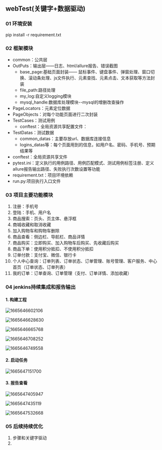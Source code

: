 ## webTest(关键字+数据驱动)

### 01 环境安装
pip install -r requirement.txt
### 02 框架模块
- common：公共层
- OutPuts：输出层——日志、html/allure报告、错误截图
    - base_page:基础页面封装—— 鼠标事件、键盘事件、弹窗处理、窗口切换、滚动条处理、js文件执行、元素查找、元素点击、文本获取等方法封装
    - file_path:路径处理
    - my_log:自定义logging模块
    - mysql_handle:数据库处理模块--mysql的增删改查操作
- PageLocators：元素定位数据
- PageObjects：对每个功能页面进行二次封装
- TestCases：测试用例
    - conftest：全局资源共享配置文件：
- TestDatas：测试数据
    - common_datas：主要存放url、数据库连接信息
    - logins_datas等：每个页面用到的信息，如用户名、密码、手机号、预期结果等
- conftest：全局资源共享文件
- pytest.ini：定义执行的用例路径、用例匹配模式、测试用例标签注册、定义allure报告输出路径、失败执行次数设置等功能
- requirement.txt：项目环境依赖
- run.py:项目执行入口文件
### 03 项目主要功能模块
1. 注册：手机号
2. 登陆：手机、用户名
3. 商品搜索：页头、页主体、悬浮框
4. 商城收藏和取消收藏
5. 加入购物车和购物车删除
6. 商品查看：侧边栏、导航栏、商品详情
7. 商品购买：立即购买、加入购物车后购买、先收藏后购买
8. 商品下单：使用积分抵扣、不使用积分抵扣
9. 订单付款：支付宝、微信、银行卡
10. 个人中心查询：订单列表、订单状态、订单管理、账号管理、客户服务、中心首页（订单状态、订单列表）
11. 我的订单：订单查询、订单管理（支付、订单详情、添加收藏）
### 04 jenkins持续集成和报告输出

#### 1. 构建工程

![1665646602106](C:\Users\jieliu666\AppData\Roaming\Typora\typora-user-images\1665646602106.png)

![1665646628630](C:\Users\jieliu666\AppData\Roaming\Typora\typora-user-images\1665646628630.png)

![1665646665768](C:\Users\jieliu666\AppData\Roaming\Typora\typora-user-images\1665646665768.png)

![1665646708252](C:\Users\jieliu666\AppData\Roaming\Typora\typora-user-images\1665646708252.png)

![1665646749558](C:\Users\jieliu666\AppData\Roaming\Typora\typora-user-images\1665646749558.png)

#### 2. 启动任务

![1665647151700](C:\Users\jieliu666\AppData\Roaming\Typora\typora-user-images\1665647151700.png)

#### 3. 报告查看

![1665647405947](C:\Users\jieliu666\AppData\Roaming\Typora\typora-user-images\1665647405947.png)

![1665647435119](C:\Users\jieliu666\AppData\Roaming\Typora\typora-user-images\1665647435119.png)

![1665647532668](C:\Users\jieliu666\AppData\Roaming\Typora\typora-user-images\1665647532668.png)

### 05 后续持续优化

1. 步骤和关键字驱动
2. 